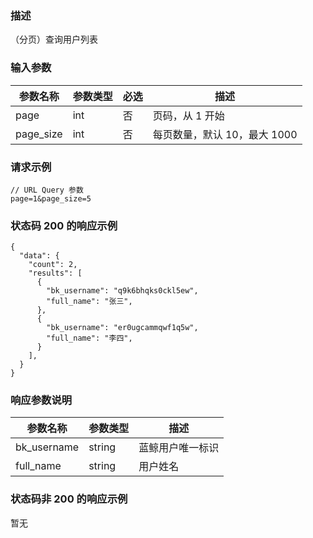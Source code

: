 ### 描述

（分页）查询用户列表

### 输入参数

| 参数名称      | 参数类型 | 必选 | 描述                 |
|-----------|------|----|--------------------|
| page      | int  | 否  | 页码，从 1 开始          |
| page_size | int  | 否  | 每页数量，默认 10，最大 1000 |

### 请求示例

```
// URL Query 参数
page=1&page_size=5
```

### 状态码 200 的响应示例

```json5
{
  "data": {
    "count": 2,
    "results": [
      {
        "bk_username": "q9k6bhqks0ckl5ew",
        "full_name": "张三",
      },
      {
        "bk_username": "er0ugcammqwf1q5w",
        "full_name": "李四",
      }
    ],
  }
}
```

### 响应参数说明

| 参数名称        | 参数类型   | 描述       |
|-------------|--------|----------|
| bk_username | string | 蓝鲸用户唯一标识 |
| full_name   | string | 用户姓名     |

### 状态码非 200 的响应示例

暂无
